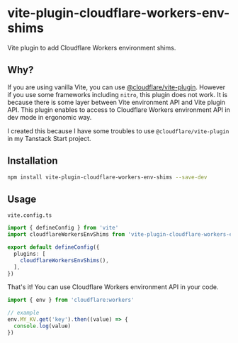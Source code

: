 # vite-plugin-cloudflare-workers-env-shims

Vite plugin to add Cloudflare Workers environment shims.

## Why?

If you are using vanilla Vite, you can use [@cloudflare/vite-plugin](https://www.npmjs.com/package/@cloudflare/vite-plugin). However if you use some frameworks including `nitro`, this plugin does not work. It is because there is some layer between Vite environment API and Vite plugin API. 
This plugin enables to access to Cloudflare Workers environment API in dev mode in ergonomic way.

I created this because I have some troubles to use `@cloudflare/vite-plugin` in my Tanstack Start project.

## Installation

```bash
npm install vite-plugin-cloudflare-workers-env-shims --save-dev
```

## Usage

`vite.config.ts`

```ts
import { defineConfig } from 'vite'
import cloudflareWorkersEnvShims from 'vite-plugin-cloudflare-workers-env-shims'

export default defineConfig({
  plugins: [
    cloudflareWorkersEnvShims(),
  ],
})
```

That's it! You can use Cloudflare Workers environment API in your code.

```ts
import { env } from 'cloudflare:workers'

// example
env.MY_KV.get('key').then((value) => {
  console.log(value)
})
```
